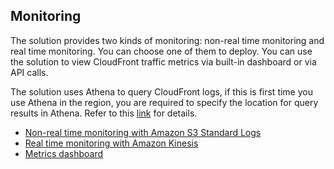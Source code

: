 ## Monitoring
The solution provides two kinds of monitoring: non-real time monitoring and real time monitoring. You can choose one of them to deploy. You can use the solution to view CloudFront traffic metrics via built-in dashboard or via API calls.

The solution uses Athena to query CloudFront logs, if this is first time you use Athena in the region, you are required to specify the location for query results in Athena. Refer to this [link](https://docs.aws.amazon.com/athena/latest/ug/querying.html) for details.

- [Non-real time monitoring with Amazon S3 Standard Logs](non-real-time-monitoring.md)
- [Real time monitoring with Amazon Kinesis](real-time-monitoring.md)
- [Metrics dashboard](./metrics-dashboard.md)


